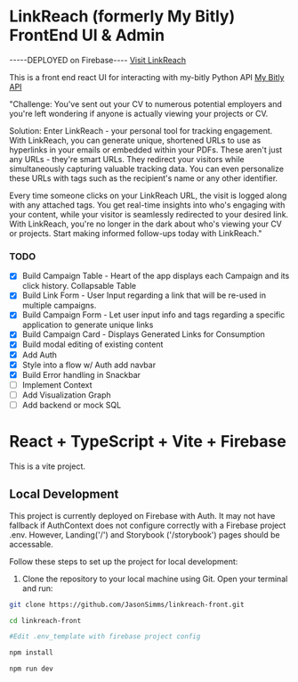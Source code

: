 # LinkReach (formerly My Bitly) FrontEnd UI & Admin

-----DEPLOYED on Firebase---- [Visit LinkReach](https://link-reach.web.app)

This is a front end react UI for interacting with my-bitly Python API [My Bitly API](https://github.com/JasonSimms/my-bitly)

"Challenge: You've sent out your CV to numerous potential employers and you're left wondering if anyone is actually viewing your projects or CV.

Solution: Enter LinkReach - your personal tool for tracking engagement. With LinkReach, you can generate unique, shortened URLs to use as hyperlinks in your emails or embedded within your PDFs. These aren't just any URLs - they're smart URLs. They redirect your visitors while simultaneously capturing valuable tracking data. You can even personalize these URLs with tags such as the recipient's name or any other identifier.

Every time someone clicks on your LinkReach URL, the visit is logged along with any attached tags. You get real-time insights into who's engaging with your content, while your visitor is seamlessly redirected to your desired link. With LinkReach, you're no longer in the dark about who's viewing your CV or projects. Start making informed follow-ups today with LinkReach."

### TODO

- [x] Build Campaign Table - Heart of the app displays each Campaign and its click history. Collapsable Table
- [x] Build Link Form - User Input regarding a link that will be re-used in multiple campaigns.
- [x] Build Campaign Form - Let user input info and tags regarding a specific application to generate unique links
- [x] Build Campaign Card - Displays Generated Links for Consumption
- [x] Build modal editing of existing content
- [x] Add Auth
- [x] Style into a flow w/ Auth add navbar
- [x] Build Error handling in Snackbar
- [ ] Implement Context
- [ ] Add Visualization Graph
- [ ] Add backend or mock SQL

# React + TypeScript + Vite + Firebase

This is a vite project.

## Local Development

This project is currently deployed on Firebase with Auth. It may not have fallback if AuthContext does not configure correctly with a Firebase project .env. However, Landing('/') and Storybook ('/storybook') pages should be accessable.

Follow these steps to set up the project for local development:

1. Clone the repository to your local machine using Git. Open your terminal and run:

```bash
git clone https://github.com/JasonSimms/linkreach-front.git

cd linkreach-front

#Edit .env_template with firebase project config

npm install

npm run dev
```
